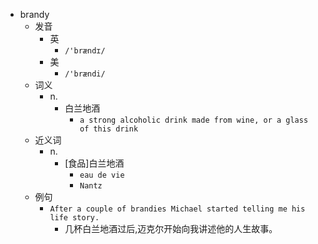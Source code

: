 - brandy
  - 发音
    - 英
      - `/'brændɪ/`
    - 美
      - `/'brændi/`
  - 词义
    - n.
      - 白兰地酒
        - `a strong alcoholic drink made from wine, or a glass of this drink`
  - 近义词
    - n.
      - [食品]白兰地酒
        - `eau de vie`
        - `Nantz`
  - 例句
    - `After a couple of brandies Michael started telling me his life story.`
      - 几杯白兰地酒过后,迈克尔开始向我讲述他的人生故事。

